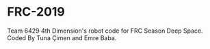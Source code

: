 # FRC-2019
Team 6429 4th Dimension's robot code for FRC Season Deep Space.
Coded By Tuna Çimen and Emre Baba.
